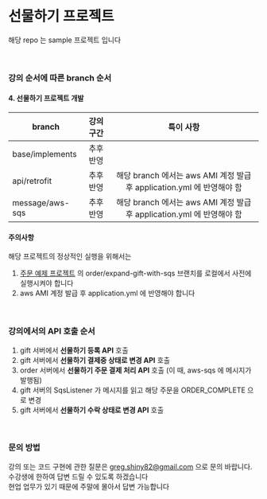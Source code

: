 # 선물하기 프로젝트
해당 repo 는 sample 프로젝트 입니다

<br>

### 강의 순서에 따른  branch 순서

#### 4. 선물하기 프로젝트 개발 

| branch | 강의 구간 | 특이 사항 |
|---|:---:|:---:|
| base/implements | 추후 반영 | |
| api/retrofit | 추후 반영 | 해당 branch 에서는 aws AMI 계정 발급 후 application.yml 에 반영해야 함 |
| message/aws-sqs | 추후 반영 | 해당 branch 에서는 aws AMI 계정 발급 후 application.yml 에 반영해야 함 |

#### 주의사항 
해당 프로젝트의 정상적인 실행을 위해서는 
1. [주문 예제 프로젝트](https://github.com/gregshiny/example-order) 의 order/expand-gift-with-sqs 브랜치를 로컬에서 사전에 실행시켜야 합니다
1. aws AMI 계정 발급 후 application.yml 에 반영해야 합니다 

<br>

### 강의에서의 API 호출 순서 
1. gift 서버에서 **선물하기 등록 API** 호출
1. gift 서버에서 **선물하기 결제중 상태로 변경 API** 호출
1. order 서버에서 **선물하기 주문 결제 처리 API** 호출 (이 때, aws-sqs 에 메시지가 발행됨)
1. gift 서버의 SqsListener 가 메시지를 읽고 해당 주문을 ORDER_COMPLETE 으로 변경
1. gift 서버에서 **선물하기 수락 상태로 변경 API** 호출

<br>

### 문의 방법 
강의 또는 코드 구현에 관한 질문은 greg.shiny82@gmail.com 으로 문의 바랍니다. <br>
수강생에 한하여 답변 드릴 수 있도록 하겠습니다 <br>
현업 업무가 있기 때문에 주말에 몰아서 답변 가능합니다 

